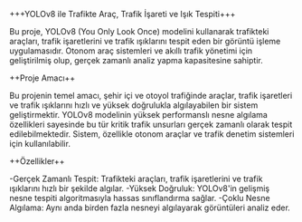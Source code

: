 +++YOLOv8 ile Trafikte Araç, Trafik İşareti ve Işık Tespiti+++

Bu proje, YOLOv8 (You Only Look Once) modelini kullanarak trafikteki araçları, trafik işaretlerini ve trafik ışıklarını tespit eden bir görüntü işleme uygulamasıdır. Otonom araç sistemleri ve akıllı trafik yönetimi için geliştirilmiş olup, gerçek zamanlı analiz yapma kapasitesine sahiptir.

++Proje Amacı++

Bu projenin temel amacı, şehir içi ve otoyol trafiğinde araçlar, trafik işaretleri ve trafik ışıklarını hızlı ve yüksek doğrulukla algılayabilen bir sistem geliştirmektir. YOLOv8 modelinin yüksek performanslı nesne algılama özellikleri sayesinde bu tür kritik trafik unsurları gerçek zamanlı olarak tespit edilebilmektedir. Sistem, özellikle otonom araçlar ve trafik denetim sistemleri için kullanılabilir.

++Özellikler++

-Gerçek Zamanlı Tespit: Trafikteki araçları, trafik işaretlerini ve trafik ışıklarını hızlı bir şekilde algılar.
-Yüksek Doğruluk: YOLOv8'in gelişmiş nesne tespiti algoritmasıyla hassas sınıflandırma sağlar.
-Çoklu Nesne Algılama: Aynı anda birden fazla nesneyi algılayarak görüntüleri analiz eder.
